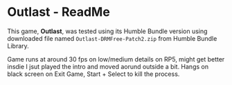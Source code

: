 # Outlast - ReadMe

This game, **Outlast**, was tested using its Humble Bundle version using downloaded file named `Outlast-DRMFree-Patch2.zip` from Humble Bundle Library.

Game runs at around 30 fps on low/medium details on RP5, might get better insdie I jsut played the intro and moved aorund outside a bit.
Hangs on black screen on Exit Game, Start + Select to kill the process.